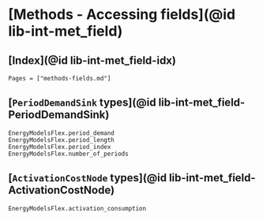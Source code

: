 
# [Methods - Accessing fields](@id lib-int-met_field)

## [Index](@id lib-int-met_field-idx)

```@index
Pages = ["methods-fields.md"]
```

## [`PeriodDemandSink` types](@id lib-int-met_field-PeriodDemandSink)

```@docs
EnergyModelsFlex.period_demand
EnergyModelsFlex.period_length
EnergyModelsFlex.period_index
EnergyModelsFlex.number_of_periods
```

## [`ActivationCostNode` types](@id lib-int-met_field-ActivationCostNode)

```@docs
EnergyModelsFlex.activation_consumption
```
